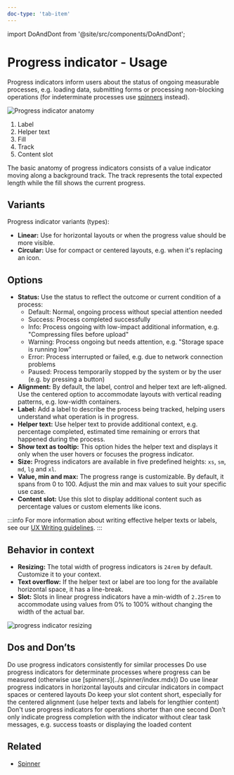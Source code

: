 ```yaml
---
doc-type: 'tab-item'
---
```


import DoAndDont from '@site/src/components/DoAndDont';

# Progress indicator - Usage

Progress indicators inform users about the status of ongoing measurable processes, e.g. loading data, submitting forms or processing non-blocking operations (for indeterminate processes use [spinners](../spinner/index.mdx) instead).

![Progress indicator anatomy](https://www.figma.com/design/wEptRgAezDU1z80Cn3eZ0o/iX-Documentation-illustrations?node-id=2094-345&t=pq3AmdWOVOjIx4S4-4)

1. Label
2. Helper text
3. Fill
4. Track
5. Content slot

The basic anatomy of progress indicators consists of a value indicator moving along a background track. The track represents the total expected length while the fill shows the current progress.

## Variants

Progress indicator variants (types):
- **Linear:** Use for horizontal layouts or when the progress value should be more visible.
- **Circular:** Use for compact or centered layouts, e.g. when it's replacing an icon. 

## Options

- **Status:** Use the status to reflect the outcome or current condition of a process:
	- Default: Normal, ongoing process without special attention needed
	- Success: Process completed successfully
	- Info: Process ongoing with low-impact additional information, e.g. "Compressing files before upload"
	- Warning: Process ongoing but needs attention, e.g. "Storage space is running low"
	- Error: Process interrupted or failed, e.g. due to network connection problems
	- Paused: Process temporarily stopped by the system or by the user (e.g. by pressing a button)
- **Alignment:** By default, the label, control and helper text are left-aligned. Use the centered option to accommodate layouts with vertical reading patterns, e.g. low-width containers.
- **Label:** Add a label to describe the process being tracked, helping users understand what operation is in progress.
- **Helper text:** Use helper text to provide additional context, e.g. percentage completed, estimated time remaining or errors that happened during the process.
- **Show text as tooltip:** This option hides the helper text and displays it only when the user hovers or focuses the progress indicator.
- **Size:** Progress indicators are available in five predefined heights: `xs`, `sm`, `md`, `lg` and `xl`.
- **Value, min and max:** The progress range is customizable. By default, it spans from 0 to 100. Adjust the min and max values to suit your specific use case.
- **Content slot:** Use this slot to display additional content such as percentage values or custom elements like icons.

:::info
For more information about writing effective helper texts or labels, see our [UX Writing guidelines](../../guidelines/language/basics.md).
:::
## Behavior in context

- **Resizing:** The total width of progress indicators is `24rem` by default. Customize it to your context.
- **Text overflow:** If the helper text or label are too long for the available horizontal space, it has a line-break.
- **Slot:** Slots in linear progress indicators have a min-width of `2.25rem` to accommodate using values from 0% to 100% without changing the width of the actual bar. 

![progress indicator resizing](https://www.figma.com/design/wEptRgAezDU1z80Cn3eZ0o/iX-Documentation-illustrations?node-id=5650-16162&t=pq3AmdWOVOjIx4S4-4)

## Dos and Don’ts

<DoAndDont>
  <DoAndDont.Do>
    <DoAndDont.Item>Do use progress indicators consistently for similar processes</DoAndDont.Item>
    <DoAndDont.Item>Do use progress indicators for determinate processes where progress can be measured (otherwise use [spinners](../spinner/index.mdx))</DoAndDont.Item>
    <DoAndDont.Item>Do use linear progress indicators in horizontal layouts and circular indicators in compact spaces or centered layouts</DoAndDont.Item> 
	<DoAndDont.Item>Do keep your slot content short, especially for the centered alignment (use helper texts and labels for lengthier content)</DoAndDont.Item>
  </DoAndDont.Do>
  <DoAndDont.Dont>
    <DoAndDont.Item>Don't use progress indicators for operations shorter than one second</DoAndDont.Item>
    <DoAndDont.Item>Don’t only indicate progress completion with the indicator without clear task messages, e.g. success toasts or displaying the loaded content</DoAndDont.Item>
  </DoAndDont.Dont>
</DoAndDont>


## Related

- [Spinner](../spinner)